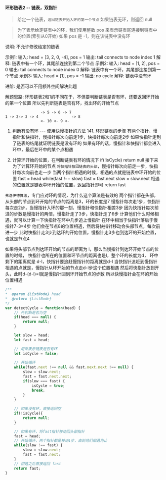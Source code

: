 #### 环形链表2 -- 链表，双指针

> 给定一个链表，`返回链表开始入环的第一个节点`
> 如果链表无环，则返回 null

> 为了表示给定链表中的环，我们使用整数 pos 来表示链表尾连接到链表中的位置(索引从0开始)
> 如果 pos 是 -1，则在该链表中没有环

说明: 不允许修改给定的链表

示例1:
    输入: head = [3, 2, 0, -4], pos = 1
    输出: tail connects to node index 1
    解释: 链表中有一个环，其尾部连接到第二个节点
示例2:
    输入: head = [1, 2], pos = 0
    输出: tail connects to node index 0
    解释: 链表中有一个环，其尾部连接到第一个节点
示例3:
    输入: head = [1], pos = -1
    输出: no cycle
    解释: 链表中没有环

进阶: 是否可以不用额外空间解决此题

解题思路:
    环形链表2和1的不同在于，不但要判断链表是否有环，还要返回环开始的第一个位置
    所以先判断链表是否有环，找出环的开始节点

                    -> 5 -> 6 -> 7
    1 -> 2-> 3 -> 4               -> 8
                    <- 10 <- 9 <-

1. 判断有没有环 --- 使用快慢指针的方法 141. 环形链表的步骤
    有两个指针，慢指针和快指针，慢指针每次向前走1步，快指针每次向前走2步
    如果快指针走到了链表的结尾就证明链表是没有环的
    如果有环的话，慢指针和快指针都会进入环中，最后在环中的某个点相遇

2. 计算环开始的位置，在判断链表有环的情况下
    if(!isCycle)
        return null
    接下来为了计算环开始的节点
    `将快指针放回链表的头部`，慢指针每次向前走一步，快指针每次向前也走一步
    当两个指针相遇的时候，相遇的点就是链表中环开始的位置
    fast = head
    while(fast !== slow)
        fast = fast.next
        slow = slow.next
    相遇的位置就是链表中环开始的位置，返回指针即可
    return fast

`弗洛伊德算法`，专门应对环的情况，为什么这个算法是有效的
两个指针都在头部，从头部的节点到环开始的节点的距离是3，环的长度是7
慢指针每次走1步，快指针每次走2步，当慢指针入环的那一刻，慢指针和快指针相差3步
因为快指针每次前进的步数是慢指针的两倍，慢指针走了3步，快指针走了6步
计算他们什么时候相遇，就可以计算一下快指针在环中几步追上慢指针
在环中相当于快指针落后于慢指针7-3=4步
他们会在节点8的位置相遇，然后将快指针移动会头部节点，每次前进一步
此时快指针走3步到达环的开始位置，慢指针走3步也到达环的开始位置，也就是节点4

如果将头部节点到达环开始的节点的距离为 l，那么当慢指针到达环开始节点的位置的时候，
快指针也所在的位置和环节点的距离也是l，整个环的长度为d，
环中剩下的距离就是 d-l，快指针要追赶慢指针的距离就是d-l
当快指针追赶到慢指针相遇的点就是，慢指针从环开始的节点走d-l步这个位置相遇
然后将快指针放到开头，此时d-(d-l)=l就是慢指针回到环开始节点的步数
所以快慢指针会在环的开始位置相遇


```js
/**
*  @param {ListNode} head
*  @return {ListNode}
*/
var detectCycle = function(head) {
    // 先判断是否为空
    if(head === null) {
        return null;
    }

    let slow = head;
    let fast = head;

    // 用来表示链表是否有环
    let isCycle = false;
    
    // 开始循环
    while(fast.next !== null && fast.next.next !== null) {
        slow = slow.next;
        fast = fast.next.next;
        if(slow === fast) {
            isCycle = true;
            break;
        }
    }
    
    // 如果没有环，直接返回空
    if(!isCycle){
        return null;
    }

    // 如果有环，将fast指针移动回头部指针
    fast = head;
    // 开始循环，两个指针都是移动1步，直到他们相遇为止
    while(slow !== fast) {
        slow = slow.next;
        fast = fast.next;
    }
    // 相遇之后直接返回 fast
    return fast;
}
```
